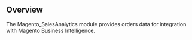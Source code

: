 ## Overview

The Magento_SalesAnalytics module provides orders data for integration with Magento Business Intelligence.